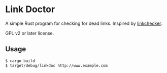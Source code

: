 # Link Doctor

A simple Rust program for checking for dead links. Inspired by
[linkchecker](http://wummel.github.io/linkchecker/).

GPL v2 or later license.

## Usage

```bash
$ cargo build
$ target/debug/linkdoc http://www.example.com
```
